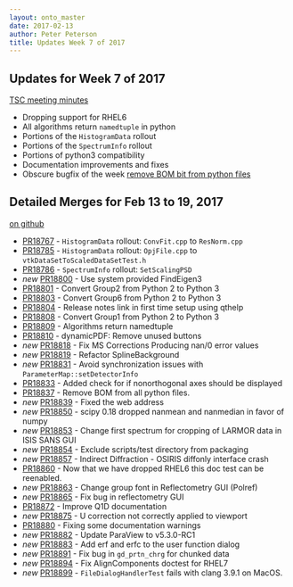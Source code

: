 ```yaml
---
layout: onto_master
date: 2017-02-13
author: Peter Peterson
title: Updates Week 7 of 2017
---
```

Updates for Week 7 of 2017
--------------------------

[TSC meeting minutes](https://github.com/mantidproject/documents/blob/master/Project-Management/TechnicalSteeringCommittee/meetings/2017/TSC-meeting-2017-02-14.md)

* Dropping support for RHEL6
* All algorithms return `namedtuple` in python
* Portions of the `HistogramData` rollout
* Portions of the `SpectrumInfo` rollout
* Portions of python3 compatibility
* Documentation improvements and fixes
* Obscure bugfix of the week [remove BOM bit from python files](https://github.com/mantidproject/mantid/pull/18837)

Detailed Merges for Feb 13 to 19, 2017
--------------------------------------
[on github](https://github.com/mantidproject/mantid/pulls?q=is%3Apr+merged%3A2017-02-14..2017-02-19)

* [PR18767](https://github.com/mantidproject/mantid/pull/18767) - `HistogramData` rollout: `ConvFit.cpp` to `ResNorm.cpp`
* [PR18785](https://github.com/mantidproject/mantid/pull/18785) - `HistogramData` rollout: `OpjFile.cpp` to `vtkDataSetToScaledDataSetTest.h`
* [PR18786](https://github.com/mantidproject/mantid/pull/18786) - `SpectrumInfo` rollout: `SetScalingPSD`
* *new* [PR18800](https://github.com/mantidproject/mantid/pull/18800) - Use system provided FindEigen3
* [PR18801](https://github.com/mantidproject/mantid/pull/18801) - Convert Group2 from Python 2 to Python 3
* [PR18803](https://github.com/mantidproject/mantid/pull/18803) - Convert Group6 from Python 2 to Python 3
* [PR18804](https://github.com/mantidproject/mantid/pull/18804) - Release notes link in first time setup using qthelp
* [PR18808](https://github.com/mantidproject/mantid/pull/18808) - Convert Group1 from Python 2 to Python 3
* [PR18809](https://github.com/mantidproject/mantid/pull/18809) - Algorithms return namedtuple
* [PR18810](https://github.com/mantidproject/mantid/pull/18810) - dynamicPDF: Remove unused buttons
* *new* [PR18818](https://github.com/mantidproject/mantid/pull/18818) - Fix MS Corrections Producing nan/0 error values
* *new* [PR18819](https://github.com/mantidproject/mantid/pull/18819) - Refactor SplineBackground
* *new* [PR18831](https://github.com/mantidproject/mantid/pull/18831) - Avoid synchronization issues with `ParameterMap::setDetectorInfo`
* [PR18833](https://github.com/mantidproject/mantid/pull/18833) - Added check for if nonorthogonal axes should be displayed
* [PR18837](https://github.com/mantidproject/mantid/pull/18837) - Remove BOM from all python files.
* *new* [PR18839](https://github.com/mantidproject/mantid/pull/18839) - Fixed the web address
* *new* [PR18850](https://github.com/mantidproject/mantid/pull/18850) - scipy 0.18 dropped nanmean and nanmedian in favor of numpy
* *new* [PR18853](https://github.com/mantidproject/mantid/pull/18853) - Change first spectrum for cropping of LARMOR data in ISIS SANS GUI
* *new* [PR18854](https://github.com/mantidproject/mantid/pull/18854) - Exclude scripts/test directory from packaging
* *new* [PR18857](https://github.com/mantidproject/mantid/pull/18857) - Indirect Diffraction - OSIRIS diffonly interface crash
* [PR18860](https://github.com/mantidproject/mantid/pull/18860) - Now that we have dropped RHEL6 this doc test can be reenabled.
* *new* [PR18863](https://github.com/mantidproject/mantid/pull/18863) - Change group font in Reflectometry GUI (Polref)
* *new* [PR18865](https://github.com/mantidproject/mantid/pull/18865) - Fix bug in reflectometry GUI
* [PR18872](https://github.com/mantidproject/mantid/pull/18872) - Improve Q1D documentation
* *new* [PR18875](https://github.com/mantidproject/mantid/pull/18875) - U correction not correctly applied to viewport
* [PR18880](https://github.com/mantidproject/mantid/pull/18880) - Fixing some documentation warnings
* *new* [PR18882](https://github.com/mantidproject/mantid/pull/18882) - Update ParaView to v5.3.0-RC1
* *new* [PR18883](https://github.com/mantidproject/mantid/pull/18883) - Add erf and erfc to the user function dialog
* *new* [PR18891](https://github.com/mantidproject/mantid/pull/18891) - Fix bug in `gd_prtn_chrg` for chunked data
* *new* [PR18894](https://github.com/mantidproject/mantid/pull/18894) - Fix AlignComponents doctest for RHEL7
* *new* [PR18899](https://github.com/mantidproject/mantid/pull/18899) - `FileDialogHandlerTest` fails with clang 3.9.1 on MacOS.
